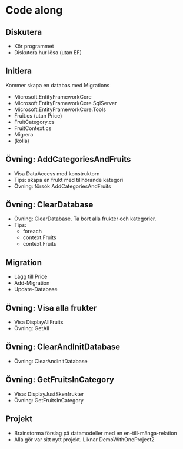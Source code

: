 ﻿# Code along

## Diskutera

 - Kör programmet
 - Diskutera hur lösa (utan EF)

## Initiera

Kommer skapa en databas med Migrations 

 - Microsoft.EntityFrameworkCore
 - Microsoft.EntityFrameworkCore.SqlServer
 - Microsoft.EntityFrameworkCore.Tools
 - Fruit.cs (utan Price)
 - FruitCategory.cs
 - FruitContext.cs
 - Migrera
 - (kolla)

 
## Övning: AddCategoriesAndFruits
- Visa DataAccess med konstruktorn 
- Tips: skapa en frukt med tillhörande kategori
- Övning: försök AddCategoriesAndFruits

## Övning: ClearDatabase

- Övning: ClearDatabase. Ta bort alla frukter och kategorier.
- Tips: 
  - foreach 
  - context.Fruits
  - context.Fruits

## Migration

- Lägg till Price
- Add-Migration
- Update-Database

## Övning: Visa alla frukter
 
- Visa DisplayAllFruits
- Övning: GetAll


## Övning: ClearAndInitDatabase

 - Övning: ClearAndInitDatabase 

## Övning: GetFruitsInCategory

 - Visa: DisplayJustSkenfrukter 
 - Övning: GetFruitsInCategory


## Projekt

- Brainstorma förslag på datamodeller med en en-till-många-relation
- Alla gör var sitt nytt projekt. Liknar DemoWithOneProject2